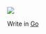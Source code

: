 ![](https://secrethub.io/img/blog/go-gopher.png)

Write in [Go](https://www.youtube.com/watch?v=LJvEIjRBSDA)
